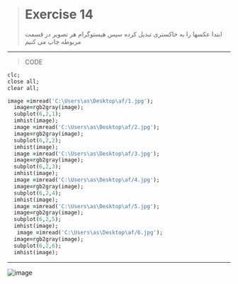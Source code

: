 
> # Exercise 14
> ابتدا عکسها را به خاکستری تبدیل کرده سپس هیستوگرام هر تصویر در قسمت مربوطه چاپ می کنیم
***
>CODE

```ruby
clc;
close all;
clear all;

image =imread('C:\Users\as\Desktop\af/1.jpg');
  image=rgb2gray(image);
  subplot(6,2,1);
  imhist(image);
  image =imread('C:\Users\as\Desktop\af/2.jpg');
  image=rgb2gray(image);
  subplot(6,2,2);
  imhist(image);
  image =imread('C:\Users\as\Desktop\af/3.jpg');
  image=rgb2gray(image);
  subplot(6,2,3);
  imhist(image);
  image =imread('C:\Users\as\Desktop\af/4.jpg');
  image=rgb2gray(image);
  subplot(6,2,4);
  imhist(image);
  image =imread('C:\Users\as\Desktop\af/5.jpg');
  image=rgb2gray(image);
  subplot(6,2,5);
  imhist(image);
   image =imread('C:\Users\as\Desktop\af/6.jpg');
  image=rgb2gray(image);
  subplot(6,2,6);
  imhist(image);     
```
****
![image](https://user-images.githubusercontent.com/48456571/113308216-32c36b80-931b-11eb-887f-1843d12aa4c0.png)



